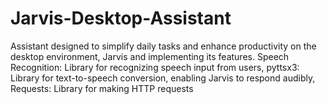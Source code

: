 # Jarvis-Desktop-Assistant
Assistant designed to simplify daily tasks and enhance productivity on the desktop environment, Jarvis and implementing its features. Speech Recognition: Library for recognizing  speech input from users, pyttsx3: Library for text-to-speech conversion, enabling Jarvis to respond audibly, Requests:  Library for making HTTP requests

